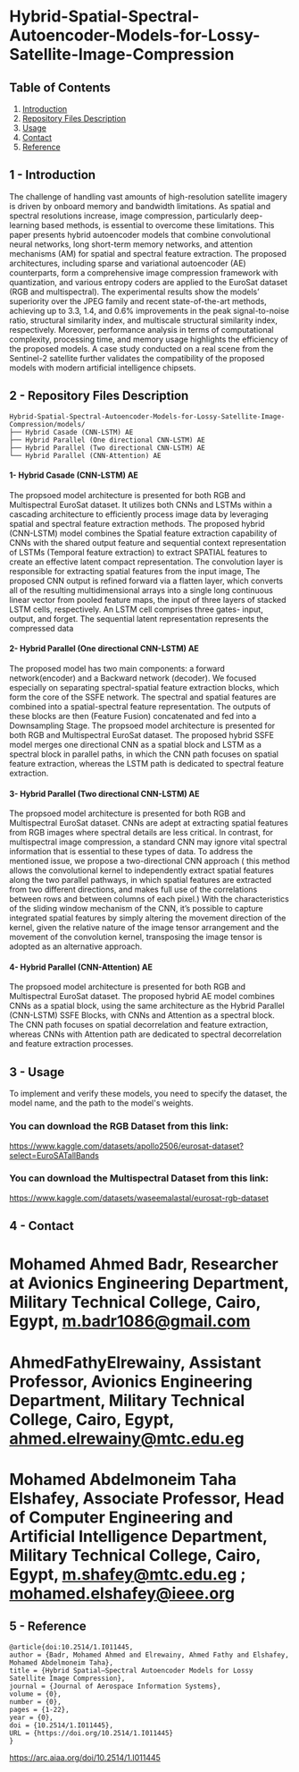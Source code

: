 # Hybrid-Spatial-Spectral-Autoencoder-Models-for-Lossy-Satellite-Image-Compression

## Table of Contents

1. [Introduction](#introduction)
2. [Repository Files Description](#repository-files-description)
3. [Usage](#usage)
4. [Contact](#contact)
5. [Reference](#Reference)
   
## 1 - Introduction

The challenge of handling vast amounts of high-resolution satellite imagery is driven by onboard memory and bandwidth limitations. As spatial and spectral resolutions increase, image compression, particularly deep-learning based methods, is essential to overcome these limitations. This paper presents hybrid autoencoder models that combine convolutional neural networks, long short-term memory networks, and attention mechanisms (AM) for spatial and spectral feature extraction. The proposed architectures, including sparse and variational autoencoder (AE) counterparts, form a comprehensive image compression framework with quantization, and various entropy coders are applied to the EuroSat dataset (RGB and multispectral). The experimental results show the models’ superiority over the JPEG family and recent state-of-the-art methods, achieving up to 3.3, 1.4, and 0.6% improvements in the peak signal-to-noise ratio, structural similarity index, and multiscale structural similarity index, respectively. Moreover, performance analysis in terms of computational complexity, processing time, and memory usage highlights the efficiency of the proposed models. A case study conducted on a real scene from the Sentinel-2 satellite further validates the compatibility of the proposed models with modern artificial intelligence chipsets.

## 2 - Repository Files Description
```
Hybrid-Spatial-Spectral-Autoencoder-Models-for-Lossy-Satellite-Image-Compression/models/
├── Hybrid Casade (CNN-LSTM) AE                              
├── Hybrid Parallel (One directional CNN-LSTM) AE                        
├── Hybrid Parallel (Two directional CNN-LSTM) AE            
└── Hybrid Parallel (CNN-Attention) AE             
```
#### 1- Hybrid Casade (CNN-LSTM) AE
The propsoed model architecture is presented for both RGB and Multispectral EuroSat dataset. It utilizes both CNNs and LSTMs within a cascading architecture to efficiently process image data by leveraging spatial and spectral feature extraction methods. The proposed hybrid (CNN-LSTM) model combines the Spatial feature extraction capability of CNNs with the shared output feature and sequential context representation of LSTMs (Temporal feature extraction) to extract SPATIAL features to create an effective latent compact representation. The convolution layer is responsible for extracting spatial features from the input image, The proposed CNN output is refined forward via a flatten layer, which converts all of the resulting multidimensional arrays into a single long continuous linear vector from pooled feature maps, the input of three layers of stacked LSTM cells, respectively. An LSTM cell comprises three gates- input, output, and forget. The sequential latent representation represents the compressed data

#### 2- Hybrid Parallel (One directional CNN-LSTM) AE
The proposed model has two main components: a forward network(encoder) and a Backward network (decoder). We focused especially on separating spectral-spatial feature extraction blocks, which form the core of the SSFE network. The spectral and spatial features are combined into a spatial-spectral feature representation. The outputs of these blocks are then (Feature Fusion) concatenated and fed into a Downsampling Stage. The propsoed model architecture is presented for both RGB and Multispectral EuroSat dataset. The proposed hybrid SSFE model merges one directional CNN as a spatial block and LSTM as a spectral block in parallel paths, in which the CNN path focuses on spatial feature extraction, whereas the LSTM path is dedicated to spectral feature extraction.

#### 3- Hybrid Parallel (Two directional CNN-LSTM) AE
The propsoed model architecture is presented for both RGB and Multispectral EuroSat dataset. CNNs are adept at extracting spatial features from RGB images where spectral details are less critical. In contrast, for multispectral image compression, a standard CNN may ignore vital spectral information that is essential to these types of data. To address the mentioned issue, we propose a two-directional CNN approach ( this method allows the convolutional kernel to independently extract spatial features along the two parallel pathways, in which spatial features are extracted from two different directions, and makes full use of the correlations between rows and between columns of each pixel.)  With the characteristics of the sliding window mechanism of the CNN, it’s possible to capture integrated spatial features by simply altering the movement direction of the kernel, given the relative nature of the image tensor arrangement and the movement of the convolution kernel, transposing the image tensor is adopted as an alternative approach.

#### 4- Hybrid Parallel (CNN-Attention) AE 
The propsoed model architecture is presented for both RGB and Multispectral EuroSat dataset. The proposed hybrid AE model combines CNNs as a spatial block, using the same architecture as the Hybrid Parallel (CNN-LSTM) SSFE Blocks, with CNNs and Attention as a spectral block. The CNN path focuses on spatial decorrelation and feature extraction, whereas CNNs with Attention path are dedicated to spectral decorrelation and feature extraction processes.


## 3 - Usage
To implement and verify these models, you need to specify the dataset, the model name, and the path to the model's weights.

### You can download the RGB Dataset from this link: 
https://www.kaggle.com/datasets/apollo2506/eurosat-dataset?select=EuroSATallBands

### You can download the Multispectral Dataset from this link:
https://www.kaggle.com/datasets/waseemalastal/eurosat-rgb-dataset

## 4 - Contact

# Mohamed Ahmed Badr, Researcher at Avionics Engineering Department, Military Technical College, Cairo, Egypt, m.badr1086@gmail.com

# AhmedFathyElrewainy, Assistant Professor, Avionics Engineering Department, Military Technical College, Cairo, Egypt, ahmed.elrewainy@mtc.edu.eg

# Mohamed Abdelmoneim Taha Elshafey, Associate Professor, Head of Computer Engineering and Artificial Intelligence Department, Military Technical College, Cairo, Egypt, m.shafey@mtc.edu.eg ; mohamed.elshafey@ieee.org

## 5 - Reference

```
@article{doi:10.2514/1.I011445,
author = {Badr, Mohamed Ahmed and Elrewainy, Ahmed Fathy and Elshafey, Mohamed Abdelmoneim Taha},
title = {Hybrid Spatial–Spectral Autoencoder Models for Lossy Satellite Image Compression},
journal = {Journal of Aerospace Information Systems},
volume = {0},
number = {0},
pages = {1-22},
year = {0},
doi = {10.2514/1.I011445},
URL = {https://doi.org/10.2514/1.I011445}
}
```
https://arc.aiaa.org/doi/10.2514/1.I011445
